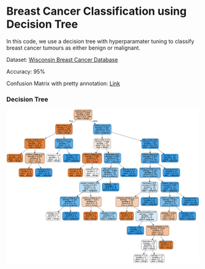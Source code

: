 # Breast Cancer Classification using Decision Tree

In this code, we use a decision tree with hyperparamater tuning to classify breast cancer tumours as either benign or malignant.

Dataset: [Wisconsin Breast Cancer Database](https://archive.ics.uci.edu/ml/machine-learning-databases/breast-cancer-wisconsin/)

Accuracy: 95%

Confusion Matrix with pretty annotation: [Link](https://github.com/hundredblocks/concrete_NLP_tutorial/blob/master/NLP_notebook.ipynb)

### Decision Tree
![Decision Tree](file.png)
